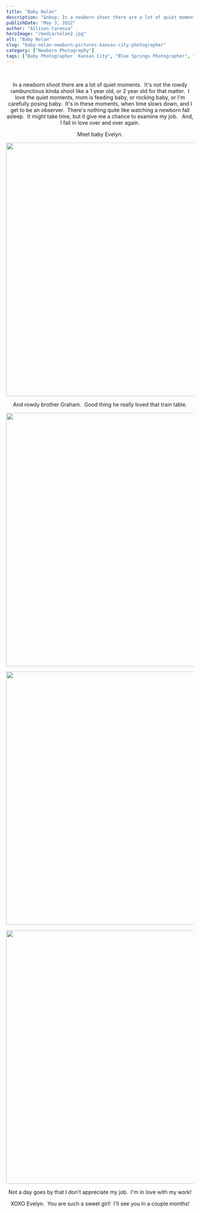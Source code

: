 ```yaml
---
title: "Baby Nolan"
description: "&nbsp; In a newborn shoot there are a lot of quiet moments.  It&apos;s not the rowdy rambunctious kinda shoot like "
publishDate: "May 3, 2012"
author: "Allison Carenza"
heroImage: "/media/nolan2.jpg"
alt: "Baby Nolan"
slug: "baby-nolan-newborn-pictures-kansas-city-photographer"
category: ["Newborn Photography"]
tags: ["Baby Photographer  Kansas City", "Blue Springs Photographer", "Kansas City Newborn Photographer", "Kansas City Photographer", "Newborn Photography"]
---
```


<p>&nbsp;</p>
<p style="text-align: center;">In a newborn shoot there are a lot of quiet moments.  It&apos;s not the rowdy rambunctious kinda shoot like a 1 year old, or 2 year old for that matter.  I love the quiet moments, mom is feeding baby, or rocking baby, or I&apos;m carefully posing baby.  It&apos;s in these moments, when time slows down, and I get to be an observer.  There&apos;s nothing quite like watching a newborn fall asleep.  It might take time, but it give me a chance to examine my job.   And, I fall in love over and over again.</p>
<p style="text-align: center;">Meet baby Evelyn.</p>
<p><img class="aligncenter size-full wp-image-4081" title="nolan2" src="/media/nolan2.jpg" alt="" width="930" height="680" /></p>
<p style="text-align: center;">And rowdy brother Graham.  Good thing he really loved that train table.</p>
<p style="text-align: center;"><img class="aligncenter size-full wp-image-4080" title="nolan1" src="/media/nolan1.jpg" alt="" width="930" height="680"   /></p>
<p style="text-align: center;">
<p style="text-align: center;"><img class="aligncenter size-full wp-image-4083" title="nolan4" src="/media/nolan4.jpg" alt="" width="930" height="680"   /></p>
<p style="text-align: center;">
<p style="text-align: center;"><img class="aligncenter size-full wp-image-4082" title="nolan3" src="/media/nolan3.jpg" alt="" width="930" height="680"   /></p>
<p style="text-align: center;">
<p style="text-align: center;">Not a day goes by that I don&apos;t appreciate my job.  I&apos;m in love with my work!</p>
<p style="text-align: center;">XOXO Evelyn.  You are such a sweet girl!  I&apos;ll see you in a couple months!</p>
